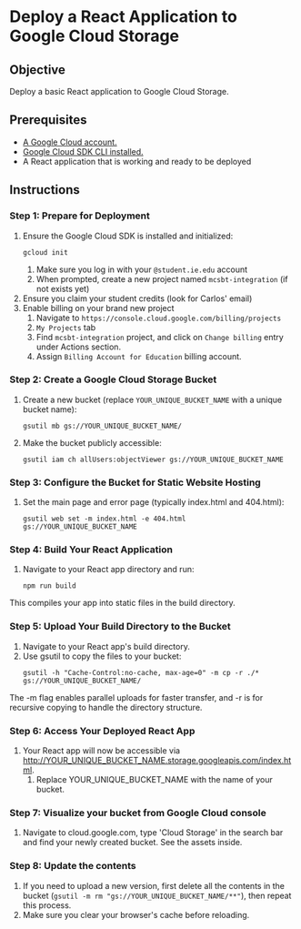 # Deploy a React Application to Google Cloud Storage

## Objective
Deploy a basic React application to Google Cloud Storage.

## Prerequisites
- [A Google Cloud account.](https://cloud.google.com)
- [Google Cloud SDK CLI installed.](https://cloud.google.com/cli?hl=en)
- A React application that is working and ready to be deployed

## Instructions

### Step 1: Prepare for Deployment

1. Ensure the Google Cloud SDK is installed and initialized: 
    ```
    gcloud init
    ```
    1. Make sure you log in with your `@student.ie.edu` account
    1. When prompted, create a new project named `mcsbt-integration` (if not exists yet)
1. Ensure you claim your student credits (look for Carlos' email)
1. Enable billing on your brand new project
    1. Navigate to `https://console.cloud.google.com/billing/projects`
    1. `My Projects` tab
    1. Find `mcsbt-integration` project, and click on `Change billing` entry under Actions section.
    1. Assign `Billing Account for Education` billing account.

### Step 2: Create a Google Cloud Storage Bucket
1. Create a new bucket (replace `YOUR_UNIQUE_BUCKET_NAME` with a unique bucket name):
    ```
	gsutil mb gs://YOUR_UNIQUE_BUCKET_NAME/
	```
1. Make the bucket publicly accessible:
    ```
    gsutil iam ch allUsers:objectViewer gs://YOUR_UNIQUE_BUCKET_NAME
    ```

### Step 3: Configure the Bucket for Static Website Hosting
1. Set the main page and error page (typically index.html and 404.html):
    ```
    gsutil web set -m index.html -e 404.html gs://YOUR_UNIQUE_BUCKET_NAME
    ```

### Step 4: Build Your React Application
1. Navigate to your React app directory and run:
    ```
    npm run build
    ```

This compiles your app into static files in the build directory.

### Step 5: Upload Your Build Directory to the Bucket
1. Navigate to your React app's build directory.
1. Use gsutil to copy the files to your bucket:
    ```
    gsutil -h "Cache-Control:no-cache, max-age=0" -m cp -r ./* gs://YOUR_UNIQUE_BUCKET_NAME/
    ```

The -m flag enables parallel uploads for faster transfer, and -r is for recursive copying to handle the directory structure.

### Step 6: Access Your Deployed React App

1. Your React app will now be accessible via http://YOUR_UNIQUE_BUCKET_NAME.storage.googleapis.com/index.html.
    1. Replace YOUR_UNIQUE_BUCKET_NAME with the name of your bucket.

### Step 7: Visualize your bucket from Google Cloud console

1. Navigate to cloud.google.com, type 'Cloud Storage' in the search bar and find your newly created bucket. See the assets inside.

### Step 8: Update the contents

1. If you need to upload a new version, first delete all the contents in the bucket (`gsutil -m rm "gs://YOUR_UNIQUE_BUCKET_NAME/**"`), then repeat this process.
1. Make sure you clear your browser's cache before reloading.

